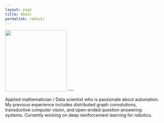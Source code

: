 ```yaml
---
layout: page
title: About
permalink: /about/
---
```

<img src="../assets/me.jpg" width=200px>
---

Applied mathematician / Data scientist who is passionate about automation. My previous experience includes distributed graph convolutions, transductive computer vision, and open-ended question answering systems. Currently working on deep reinforcement learning for robotics.
